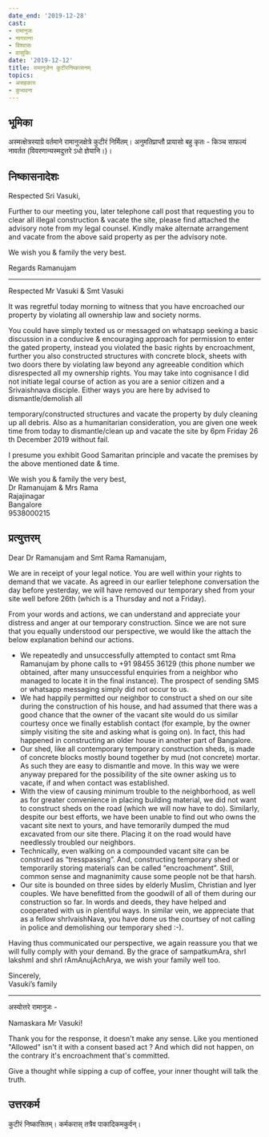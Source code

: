 ```yaml
---
date_end: '2019-12-28'
cast:
- रामानुजः
- नागरत्ना
- विश्वासः
- वासुकिः
date: '2019-12-12'
title: रामानुजेन कुटीरनिष्कासनम् 
topics:
- असहकारः
- कुभावना
---
```


## भूमिका
अस्मत्क्षेत्रस्याग्रे वर्तमाने रामानुजक्षेत्रे कुटीरं निर्मितम्। अनुमतिप्राप्तौ प्रायासो बहु कृतः - किञ्च साफल्यं नावर्तत (विवरणान्यस्मदुत्तरे ऽधो ज्ञेयानि।)। 

## निष्कासनादेशः
Respected Sri Vasuki,

Further to our meeting you, later telephone call post that requesting you to clear all illegal construction & vacate the site, please find attached the advisory note from my legal counsel. Kindly make alternate arrangement and vacate from the above said property as per the advisory note.  

We wish you & family the very best.

Regards
Ramanujam

----
Respected Mr Vasuki & Smt Vasuki

It was regretful today morning to witness that you have encroached our
property by violating all ownership law and society norms.

You could have simply texted us or messaged on whatsapp seeking a basic
discussion in a conducive & encouraging approach for permission to enter the
gated property, instead you violated the basic rights by encroachment, further
you also constructed structures with concrete block, sheets with two doors
there by violating law beyond any agreeable condition which disrespected all my
ownership rights. You may take into cognisance I did not initiate legal course of
action as you are a senior citizen and a Srivaishnava disciple.
Either ways you are here by advised to dismantle/demolish all

temporary/constructed structures and vacate the property by duly cleaning up
all debris. Also as a humanitarian consideration, you are given one week time
from today to dismantle/clean up and vacate the site by 6pm Friday 26 th
December 2019 without fail.

I presume you exhibit Good Samaritan principle and vacate the premises by the
above mentioned date & time.

We wish you & family the very best,  
Dr Ramanujam & Mrs Rama  
Rajajinagar  
Bangalore  
9538000215

## प्रत्युत्तरम्
Dear Dr Ramanujam and Smt Rama Ramanujam,

We are in receipt of your legal notice. You are well within your rights to demand that we vacate. As agreed in our earlier telephone conversation the day before yesterday, we will have removed our temporary shed from your site well before 26th (which is a Thursday and not a Friday).

From your words and actions, we can understand and appreciate your distress and anger at our temporary construction. Since we are not sure that you equally understood our perspective, we would like the attach the below explanation behind our actions.

- We repeatedly and unsuccessfully attempted to contact smt Rma Ramanujam by phone calls to +91 98455 36129 (this phone number we obtained, after many unsuccessful enquiries from a neighbor who managed to locate it in the final instance). The prospect of sending SMS or whatsapp messaging simply did not occur to us.
- We had happily permitted our neighbor to construct a shed on our site during the construction of his house, and had assumed that there was a good chance that the owner of the vacant site would do us similar courtesy once we finally establish contact (for example, by the owner simply visiting the site and asking what is going on). In fact, this had happened in constructing an older house in another part of Bangalore.
- Our shed, like all contemporary temporary construction sheds, is made of concrete blocks mostly bound together by mud (not concrete) mortar. As such they are easy to dismantle and move. In this way we were anyway prepared for the possibility of the site owner asking us to vacate, if and when contact was established.
- With the view of causing minimum trouble to the neighborhood, as well as for greater convenience in placing building material, we did not want to construct sheds on the road (which we will now have to do). Similarly, despite our best efforts, we have been unable to find out who owns the vacant site next to yours, and have temorarily dumped the mud excavated from our site there. Placing it on the road would have needlessly troubled our neighbors.
- Technically, even walking on a compounded vacant site can be construed as “tresspassing”. And, constructing temporary shed or temporarily storing materials can be called “encroachment”. Still, common sense and magnanimity cause some people not be that harsh.
- Our site is bounded on three sides by elderly Muslim, Christian and Iyer couples. We have benefitted from the goodwill of all of them during our construction so far. In words and deeds, they have helped and cooperated with us in plentiful ways. In similar vein, we appreciate that as a fellow shrIvaishNava, you have done us the courtsey of not calling in police and demolishing our temporary shed :-).

Having thus communicated our perspective, we again reassure you that we will fully comply with your demand. By the grace of sampatkumAra, shrI lakshmI and shrI rAmAnujAchArya, we wish your family well too.

Sincerely,  
Vasuki’s family

----
अस्योत्तरे रामानुजः - 

Namaskara Mr Vasuki!

Thank you for the response, it doesn't make any sense. Like you mentioned "Allowed" isn't it with a consent based act ? And which did not happen, on the contrary it's encroachment that's committed. 

Give a thought while sipping a cup of coffee, your inner thought will talk the truth.

## उत्तरकर्म
कुटीरं निष्कासितम्। कर्मकरास् तत्रैव पाकादिकमकुर्वन्।